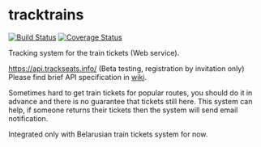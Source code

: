 tracktrains
===========
[![Build Status](https://travis-ci.org/pavelkuchin/tracktrains.svg?branch=master)](https://travis-ci.org/pavelkuchin/tracktrains)
[![Coverage Status](https://coveralls.io/repos/pavelkuchin/tracktrains/badge.svg?branch=master&service=github)](https://coveralls.io/github/pavelkuchin/tracktrains?branch=master)

Tracking system for the train tickets (Web service).

https://api.trackseats.info/ (Beta testing, registration by invitation only)  
Please find brief API specification in [wiki](https://github.com/pavelkuchin/tracktrains/wiki).

Sometimes hard to get train tickets for popular routes, you should do it in advance and there is no guarantee that tickets still here. This system can help, if someone returns their tickets then the system will send email notification.

Integrated only with Belarusian train tickets system for now.
